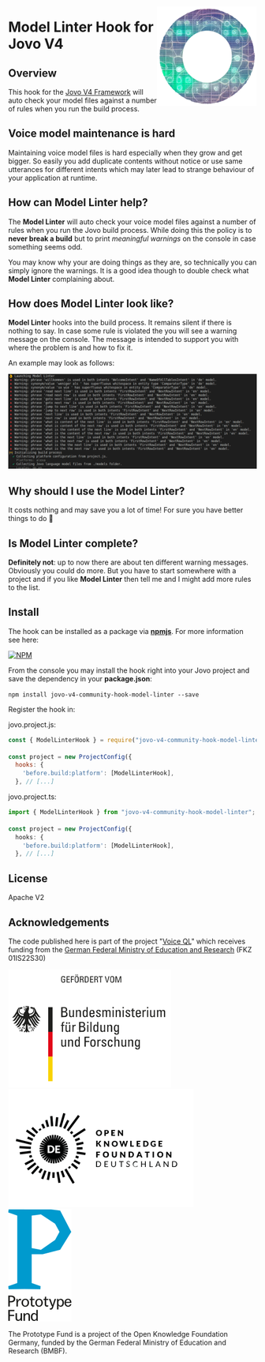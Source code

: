 <a href= "https://prototypefund.de/project/voice-ql-datentabellen-mit-gesprochener-sprache-barrierefrei-erkunden/"><img src="./images/assets/voice-ql-ring.png" width="40%" height="40%" align="right"></a>

# Model Linter Hook for Jovo V4

## Overview

This hook for the [Jovo V4 Framework](https://github.com/jovotech/jovo-framework) will auto check your model files against a number of rules when you run the build process.

## Voice model maintenance is hard

Maintaining voice model files is hard especially when they grow and get bigger. So easily you add duplicate contents without notice or use same utterances for different intents which may later lead to strange behaviour of your application at runtime.

## How can Model Linter help?

The **Model Linter** will auto check your voice model files against a number of rules when you run the Jovo build process. While doing this the policy is to **never break a build** but to print *meaningful warnings* on the console in case something seems odd.

You may know why your are doing things as they are, so technically you can simply ignore the warnings. It is a good idea though to double check what **Model Linter** complaining about.

## How does Model Linter look like?

**Model Linter** hooks into the build process. It remains silent if there is nothing to say. In case some rule is violated the you will see a warning message on the console. The message is intended to support you with where the problem is and how to fix it.

An example may look as follows:

![Model Linter example output on console](./images/model-linter-screenshot.png)

## Why should I use the Model Linter?

It costs nothing and may save you a lot of time! For sure you have better things to do 🙂

## Is Model Linter complete?

**Definitely not**: up to now there are about ten different warning messages. Obviously you could do more.
But you have to start somewhere with a project and if you like **Model Linter** then tell me and I might add more rules to the list.

## Install

The hook can be installed as a package via **[npmjs](https://www.npmjs.com/)**. For more information see here:

[![NPM](https://nodei.co/npm/jovo-v4-community-hook-model-linter.png)](https://nodei.co/npm/jovo-v4-community-hook-model-linter/)

From the console you may install the hook right into your Jovo project and save the dependency in your **package.json**:

`npm install jovo-v4-community-hook-model-linter --save`

Register the hook in:

jovo.project.js:

```javascript
const { ModelLinterHook } = require("jovo-v4-community-hook-model-linter");

const project = new ProjectConfig({
  hooks: {
    'before.build:platform': [ModelLinterHook],
  }, // [...]

```

jovo.project.ts:

```typescript
import { ModelLinterHook } from "jovo-v4-community-hook-model-linter";

const project = new ProjectConfig({
  hooks: {
    'before.build:platform': [ModelLinterHook],
  }, // [...]
```

## License

Apache V2

## Acknowledgements

The code published here is part of the project "[Voice QL](https://prototypefund.de/project/voice-ql-datentabellen-mit-gesprochener-sprache-barrierefrei-erkunden/)" which receives funding from the [German Federal Ministry of Education and Research](https://www.bmbf.de/) (FKZ 01IS22S30)

[![Logo Bundesministerium für Bildung und Forschung](./images/assets/logo-bmbf.svg)](https://www.bmbf.de/)
&nbsp; &nbsp;
[![Logo Open Knowledge Foundation](./images/assets/logo-okfn.svg)](https://okfn.de)
&nbsp; &nbsp;
[![Logo Prototype Fund](./images/assets/PrototypeFund_Logo_smallest.svg)](https://prototypefund.de/)

The Prototype Fund is a project of the Open Knowledge Foundation Germany, funded by the German Federal Ministry of Education and Research (BMBF).
